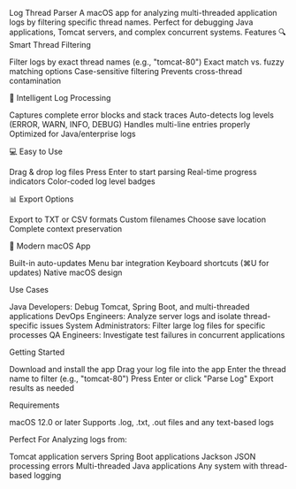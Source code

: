 Log Thread Parser
A macOS app for analyzing multi-threaded application logs by filtering specific thread names. Perfect for debugging Java applications, Tomcat servers, and complex concurrent systems.
Features
🔍 Smart Thread Filtering

Filter logs by exact thread names (e.g., "tomcat-80")
Exact match vs. fuzzy matching options
Case-sensitive filtering
Prevents cross-thread contamination

📝 Intelligent Log Processing

Captures complete error blocks and stack traces
Auto-detects log levels (ERROR, WARN, INFO, DEBUG)
Handles multi-line entries properly
Optimized for Java/enterprise logs

💻 Easy to Use

Drag & drop log files
Press Enter to start parsing
Real-time progress indicators
Color-coded log level badges

📊 Export Options

Export to TXT or CSV formats
Custom filenames
Choose save location
Complete context preservation

🔄 Modern macOS App

Built-in auto-updates
Menu bar integration
Keyboard shortcuts (⌘U for updates)
Native macOS design

Use Cases

Java Developers: Debug Tomcat, Spring Boot, and multi-threaded applications
DevOps Engineers: Analyze server logs and isolate thread-specific issues
System Administrators: Filter large log files for specific processes
QA Engineers: Investigate test failures in concurrent applications

Getting Started

Download and install the app
Drag your log file into the app
Enter the thread name to filter (e.g., "tomcat-80")
Press Enter or click "Parse Log"
Export results as needed

Requirements

macOS 12.0 or later
Supports .log, .txt, .out files and any text-based logs

Perfect For
Analyzing logs from:

Tomcat application servers
Spring Boot applications
Jackson JSON processing errors
Multi-threaded Java applications
Any system with thread-based logging
